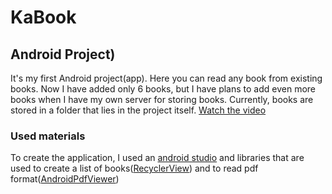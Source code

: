 # KaBook
## Android Project)
It's my first Android project(app).
Here you can read any book from existing books. Now I have added only 6 books, but I have plans to add even more books when I have my own server for storing books. Currently, books are stored in a folder that lies in the project itself.
[Watch the video](https://www.youtube.com/watch?v=oY0HaVGtwnI)


### Used materials
To create the application, I used an [android studio](https://en.wikipedia.org/wiki/Android_Studio) and libraries that are used to create a list of books([RecyclerView](https://developer.android.com/guide/topics/ui/layout/recyclerview)) and to read pdf format([AndroidPdfViewer](https://jitpack.io/p/barteksc/AndroidPdfViewerV1))
